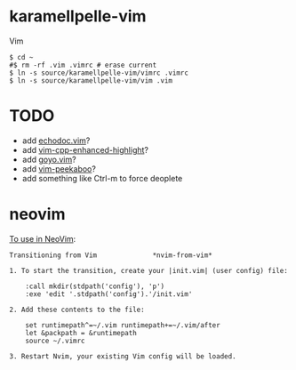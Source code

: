 karamellpelle-vim
=================

Vim 
    
    $ cd ~
    #$ rm -rf .vim .vimrc # erase current
    $ ln -s source/karamellpelle-vim/vimrc .vimrc
    $ ln -s source/karamellpelle-vim/vim .vim

# TODO
* add [echodoc.vim](https://github.com/Shougo/echodoc.vim`)?
* add [vim-cpp-enhanced-highlight](https://github.com/octol/vim-cpp-enhanced-highlight)?
* add [goyo.vim](https://github.com/junegunn/goyo.vim)?
* add [vim-peekaboo](https://github.com/junegunn/vim-peekaboo)?
* add something like Ctrl-m to force deoplete


# neovim

[To use in NeoVim](https://neovim.io/doc/user/nvim.html#nvim-from-vim):

```
Transitioning from Vim				*nvim-from-vim*

1. To start the transition, create your |init.vim| (user config) file:

    :call mkdir(stdpath('config'), 'p')
    :exe 'edit '.stdpath('config').'/init.vim'

2. Add these contents to the file:

    set runtimepath^=~/.vim runtimepath+=~/.vim/after
    let &packpath = &runtimepath
    source ~/.vimrc

3. Restart Nvim, your existing Vim config will be loaded.
```





